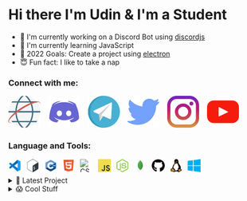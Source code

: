 
# Hi there I'm Udin & I'm a Student
- 🌱 I'm currently working on a Discord Bot using [discordjs]
- 📝 I'm currently learning JavaScript
- 🥅 2022 Goals: Create a project using [electron]
- 😇 Fun fact: I like to take a nap

### Connect with me: 

[![website](./img/socials/internet.svg)](website)
&nbsp;&nbsp;
[![discord](./img/socials/discord.svg)](discord)
&nbsp;&nbsp;
[![telegram](./img/socials/telegram.svg)](telegram)
&nbsp;&nbsp;
[![twitter](./img/socials/twitter.svg)](twitter)
&nbsp;&nbsp;
[![instagram](./img/socials/instagram.svg)](instagram)
&nbsp;&nbsp;
[![youtube](./img/socials/youtube.svg)](youtube)


### Language and Tools:
[<img align="left" alt="Visual Studio Code" width="26px" height="26px" src="./img/tools/vscode.svg" style="padding-right:10px;"/>][vscode]
[<img align="left" alt="Bash" width="26px" height="26px" src="./img/tools/bash.svg" style="padding-right:10px;"/>][bash]
[<img align="left" alt="C++" width="26px" height="26px" src="./img/tools/cpp.svg" style="padding-right:10px;"/>][cpp]
[<img align="left" alt="HTML5" width="26px" height="26px" src="./img/tools/html5.svg" style="padding-right:10px;"/>][html5]
[<img align="left" alt="CSS3" width="26px" height="26px" src="./img/tools/css3.svg" style="padding-right:10px;"/>][css3]
[<img align="left" alt="JavaScript" width="26px" height="26px" src="./img/tools/javascript.svg" style="padding-right:10px;"/>][javascript]
[<img align="left" alt="NodeJS" width="26px" height="26px" src="./img/tools/nodejs.svg" style="padding-right:10px;"/>][nodejs]
[<img align="left" alt="MongoDB" width="26px" height="26px" src="./img/tools/mongodb.svg" style="padding-right:10px;"/>][mongodb]
[<img align="left" alt="Github" width="26px" height="26px" src="./img/tools/github.svg" style="padding-right:10px;"/>][github]
[<img align="left" alt="Linux" width="26px" height="26px" src="./img/tools/linux.svg" style="padding-right:10px;"/>][linux]
[<img align="left" alt="Windows 10" width="26px" height="26px" src="./img/tools/windows10.svg" style="padding-right:10px;"/>][windows10]

<br />
<br />


<details>
<summary>🔨 Latest Project</summary>

<!-- START_SECTION:activity -->
1. 👷‍♂️ Working PR in [Guide For Beginner Linux User]
2. 🌐 Open PR in [Youtube Downloader]
3. ❌ Closed PR in [The Blog]

    ➡️ [more projects...]
<!-- END_SECTION:activity -->
</details>


<details>
<summary>😱 Cool Stuff</summary>

<!-- START_SECTION:activity -->
1. 🐧 [Ultimate Guide For Beginner Linux User] 👉 Linux stuff + usefull scripts
2. 🎵 [MuSicBot] 👉 discord music bot
3. 🏪 [conversion] 👉 conversion program using cpp

<!-- END_SECTION:activity -->
</details>

[discordjs]: https://discord.js.org
[electron]: https://www.electronjs.org/

[website]: https://get543.github.io/portfolio-tailwindcss
[discord]: https://discord.com/
[telegram]: https://telegram.org/
[twitter]: https://www.twitter.com
[instagram]: https://www.instagram.com
[youtube]: https://www.youtube.com

[vscode]: https://code.visualstudio.com/
[bash]: https://www.gnu.org/software/bash/
[cpp]: https://www.cplusplus.com/
[html5]: https://www.w3schools.com/html/html_intro.asp
[css3]: https://www.w3schools.com/css/
[javascript]: https://www.javascript.com/
[nodejs]: https://nodejs.org/en/
[mongodb]: https://www.mongodb.com/
[github]: https://github.com/
[linux]: https://en.wikipedia.org/wiki/Linux
[windows10]: https://www.microsoft.com/en-us/software-download/windows10

[Guide For Beginner Linux User]: https://github.com/get543/linux-beginner-guide
[Youtube Downloader]: https://github.com/get543/youtube-downloader
[The Blog]: https://github.com/get543/theblog
[more projects...]: https://github.com/get543?tab=repositories

[Ultimate Guide For Beginner Linux User]: https://github.com/get543/linux-beginner-guide/blob/main/Ultimate%20Guide%20For%20Beginner%20Linux%20User.md
[MuSicBot]: https://github.com/get543/musicbot
[conversion]: https://github.com/get543/conversion